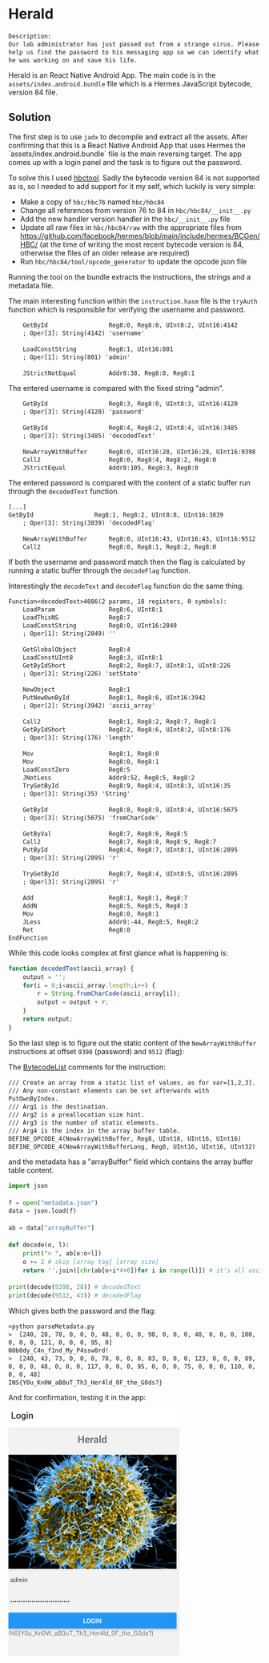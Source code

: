 # Herald

    Description:
    Our lab administrator has just passed out from a strange virus. Please help us find the password to his messaging app so we can identify what he was working on and save his life.

Herald is an React Native Android App. The main code is in the `assets/index.android.bundle` file which is a Hermes JavaScript bytecode, version 84 file.

## Solution

The first step is to use `jadx` to decompile and extract all the assets.
After confirming that this is a React Native Android App that uses Hermes the `assets/index.android.bundle´ file is the main reversing target.
The app comes up with a login panel and the task is to figure out the password.


To solve this I used [hbctool](https://github.com/bongtrop/hbctool).
Sadly the bytecode version 84 is not supported as is, so I needed to add support for it my self, which luckily is very simple:

- Make a copy of `hbc/hbc76` named `hbc/hbc84`
- Change all references from version 76 to 84 in `hbc/hbc84/__init__.py`
- Add the new handler version handler in the `hbc/__init__.py` file
- Update all raw files in `hbc/hbc84/raw` with the appropriate files from https://github.com/facebook/hermes/blob/main/include/hermes/BCGen/HBC/ (at the time of writing the most recent bytecode version is 84, otherwise the files of an older release are required)
- Run `hbc/hbc84/tool/opcode_generator` to update the opcode json file


Running the tool on the bundle extracts the instructions, the strings and a metadata file.

The main interesting function within the `instruction.hasm` file is the `tryAuth` function which is responsible for verifying the username and password.


```
	GetById             	Reg8:0, Reg8:0, UInt8:2, UInt16:4142
	; Oper[3]: String(4142) 'username'

	LoadConstString     	Reg8:1, UInt16:801
	; Oper[1]: String(801) 'admin'

	JStrictNotEqual     	Addr8:38, Reg8:0, Reg8:1
```

The entered username is compared with the fixed string "admin".

```
	GetById             	Reg8:3, Reg8:0, UInt8:3, UInt16:4120
	; Oper[3]: String(4120) 'password'

	GetById             	Reg8:4, Reg8:2, UInt8:4, UInt16:3485
	; Oper[3]: String(3485) 'decodedText'

	NewArrayWithBuffer  	Reg8:0, UInt16:28, UInt16:28, UInt16:9398
	Call2               	Reg8:0, Reg8:4, Reg8:2, Reg8:0
	JStrictEqual        	Addr8:105, Reg8:3, Reg8:0
```

The entered password is compared with the content of a static buffer run through the `decodedText` function.

```
[...]
GetById             	Reg8:1, Reg8:2, UInt8:8, UInt16:3839
	; Oper[3]: String(3839) 'decodedFlag'

	NewArrayWithBuffer  	Reg8:0, UInt16:43, UInt16:43, UInt16:9512
	Call2               	Reg8:0, Reg8:1, Reg8:2, Reg8:0
```

If both the username and password match then the flag is calculated by running a static buffer through the `decodeFlag` function.

Interestingly the `decodeText` and `decodeFlag` function do the same thing.

```
Function<decodedText>4086(2 params, 18 registers, 0 symbols):
	LoadParam           	Reg8:6, UInt8:1
	LoadThisNS          	Reg8:7
	LoadConstString     	Reg8:0, UInt16:2849
	; Oper[1]: String(2849) ''

	GetGlobalObject     	Reg8:4
	LoadConstUInt8      	Reg8:3, UInt8:1
	GetByIdShort        	Reg8:2, Reg8:7, UInt8:1, UInt8:226
	; Oper[3]: String(226) 'setState'

	NewObject           	Reg8:1
	PutNewOwnById       	Reg8:1, Reg8:6, UInt16:3942
	; Oper[2]: String(3942) 'ascii_array'

	Call2               	Reg8:1, Reg8:2, Reg8:7, Reg8:1
	GetByIdShort        	Reg8:2, Reg8:6, UInt8:2, UInt8:176
	; Oper[3]: String(176) 'length'

	Mov                 	Reg8:1, Reg8:0
	Mov                 	Reg8:0, Reg8:1
	LoadConstZero       	Reg8:5
	JNotLess            	Addr8:52, Reg8:5, Reg8:2
	TryGetById          	Reg8:9, Reg8:4, UInt8:3, UInt16:35
	; Oper[3]: String(35) 'String'

	GetById             	Reg8:8, Reg8:9, UInt8:4, UInt16:5675
	; Oper[3]: String(5675) 'fromCharCode'

	GetByVal            	Reg8:7, Reg8:6, Reg8:5
	Call2               	Reg8:7, Reg8:8, Reg8:9, Reg8:7
	PutById             	Reg8:4, Reg8:7, UInt8:1, UInt16:2895
	; Oper[3]: String(2895) 'r'

	TryGetById          	Reg8:7, Reg8:4, UInt8:5, UInt16:2895
	; Oper[3]: String(2895) 'r'

	Add                 	Reg8:1, Reg8:1, Reg8:7
	AddN                	Reg8:5, Reg8:5, Reg8:3
	Mov                 	Reg8:0, Reg8:1
	JLess               	Addr8:-44, Reg8:5, Reg8:2
	Ret                 	Reg8:0
EndFunction
```

While this code looks complex at first glance what is happening is:

```javascript
function decodedText(ascii_array) {
    output = '';
    for(i = 0;i<ascii_array.length;i++) {
        r = String.fromCharCode(ascii_array[i]);
        output = output + r;
    }
    return output;
}
```

So the last step is to figure out the static content of the `NewArrayWithBuffer` instructions at offset `9398` (password) and `9512` (flag):

The [BytecodeList](https://github.com/facebook/hermes/blob/v0.11.0/include/hermes/BCGen/HBC/BytecodeList.def) comments for the instruction:

```
/// Create an array from a static list of values, as for var=[1,2,3].
/// Any non-constant elements can be set afterwards with PutOwnByIndex.
/// Arg1 is the destination.
/// Arg2 is a preallocation size hint.
/// Arg3 is the number of static elements.
/// Arg4 is the index in the array buffer table.
DEFINE_OPCODE_4(NewArrayWithBuffer, Reg8, UInt16, UInt16, UInt16)
DEFINE_OPCODE_4(NewArrayWithBufferLong, Reg8, UInt16, UInt16, UInt32)
```

and the metadata has a "arrayBuffer" field which contains the array buffer table content.

```python
import json

f = open("metadata.json")
data = json.load(f)

ab = data["arrayBuffer"]

def decode(o, l):
    print("> ", ab[o:o+l])
    o += 2 # skip [array tag] [array size]
    return ''.join([chr(ab[o+i*4+0])for i in range(l)]) # it's all ascii anways so just do this
        
print(decode(9398, 28)) # decodedText
print(decode(9512, 43)) # decodedFlag
```

Which gives both the password and the flag:

```
>python parseMetadata.py
>  [240, 28, 78, 0, 0, 0, 48, 0, 0, 0, 98, 0, 0, 0, 48, 0, 0, 0, 100, 0, 0, 0, 121, 0, 0, 0, 95, 0]
N0b0dy_C4n_f1nd_My_P4ssw0rd!
>  [240, 43, 73, 0, 0, 0, 78, 0, 0, 0, 83, 0, 0, 0, 123, 0, 0, 0, 89, 0, 0, 0, 48, 0, 0, 0, 117, 0, 0, 0, 95, 0, 0, 0, 75, 0, 0, 0, 110, 0, 0, 0, 48]
INS{Y0u_Kn0W_aB0uT_Th3_Her4ld_0F_the_G0ds?}
```

And for confirmation, testing it in the app:

![](writeup/herald-flag.PNG)
